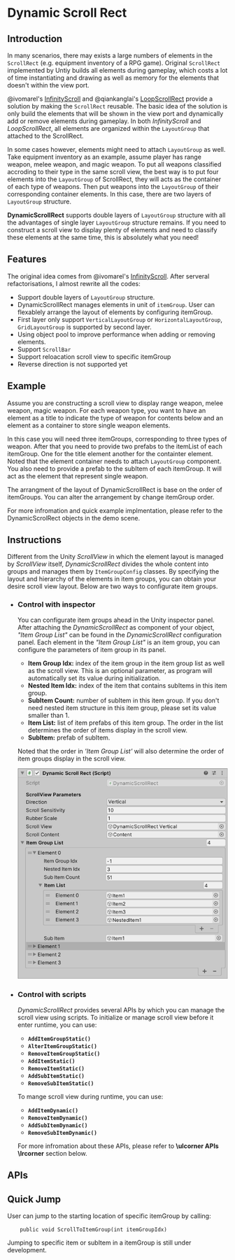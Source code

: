# Dynamic Scroll Rect

## Introduction

In many scenarios, there may exists a large numbers of elements in the `ScrollRect` (e.g. equipment inventory of a RPG game). Original `ScrollRect` implemented by Untiy builds all elements during gameplay, which costs a lot of time instantiating and drawing as well as memory for the elements that doesn't within the view port. 

@ivomarel's [InfinityScroll](https://github.com/ivomarel/InfinityScroll) and @qiankanglai's [LoopScrollRect](https://github.com/qiankanglai/LoopScrollRect) provide a solution by making the `ScrollRect` reusable. The basic idea of the solution is only build the elements that will be shown in the view port and dynamically add or remove elements during gameplay. In both *InfinityScroll* and *LoopScrollRect*, all elements are organized within the `LayoutGroup` that attached to the ScrollRect. 

In some cases however, elements might need to attach `LayoutGroup` as well. Take equipment inventory as an example, assume player has range weapon, melee weapon, and magic weapon. To put all weapons classified accroding to their type in the same scroll view, the best way is to put four elements into the `LayoutGroup` of ScrollRect, they will acts as the container of each type of weapons. Then put weapons into the `LayoutGroup` of their corresponding container elements. In this case, there are two layers of `LayoutGroup` structure.

**DynamicScrollRect** supports double layers of `LayoutGroup` structure with all the advantages of single layer `LayoutGroup` structure remains. If you need to construct a scroll view to display plenty of elements and need to classify these elements at the same time, this is absolutely what you need!


## Features

The original idea comes from @ivomarel's [InfinityScroll](https://github.com/ivomarel/InfinityScroll). After serveral refactorisations, I almost rewrite all the codes:

- Support double layers of `LayoutGroup` structure. 
- DynamicScrollRect manages elements in unit of `itemGroup`. User can flexablely arrange the layout of elements by configuring itemGroup.
- First layer only support `VerticalLayoutGroup` or `HorizontalLayoutGroup`, `GridLayoutGroup` is supported by second layer.
- Using object pool to improve performance when adding or removing elements.
- Support `ScrollBar`
- Support reloacation scroll view to specific itemGroup
- Reverse direction is not supported yet


## Example

Assume you are constructing a scroll view to display range weapon, melee weapon, magic weapon. For each weapon type, you want to have an element as a title to indicate the type of weapon for contents below and an element as a container to store single weapon elements.

In this case you will need three itemGroups, corresponding to three types of weapon. After that you need to provide two prefabs to the itemList of each itemGroup. One for the title element another for the containter element. Noted that the element container needs to attach `LayoutGroup` component. You also need to provide a prefab to the subItem of each itemGroup. It will act as the element that represent single weapon.

The arrangment of the layout of DynamicScrollRect is base on the order of itemGroups. You can alter the arrangement by change itemGroup order.

For more infromation and quick example implmentation, please refer to the DynamicScrolRect objects in the demo scene. 



## Instructions

Different from the Unity *ScrollView* in which the element layout is managed by *ScrollView* itself, *DynamicScrollRect* divides the whole content into groups and manages them by `ItemGroupConfig` classes. By specifying the layout and hierarchy of the elements in item groups, you can obtain your desire scroll view layout. Below are two ways to configurate item groups. 

+ ### Control with inspector
  You can configurate item groups ahead in the Unity inspector panel. After attaching the *DynamicScrollRect* as component of your object, *"Item Group List"* can be found in the *DynamicScrollRect* configuration panel. Each element in the *"Item Group List"* is an item group, you can configure the parameters of item group in its panel.

  - **Item Group Idx:** index of the item group in the item group list as well as the scroll view. This is an optional parameter, as program will automatically set its value during initialization.
  - **Nested Item Idx:** index of the item that contains subItems in this item group.
  - **SubItem Count:** number of subItem in this item group. If you don't need nested item structure in this item group, please set its value smaller than 1.
  - **Item List:** list of item prefabs of this item group. The order in the list determines the order of items display in the scroll view.
  - **SubItem:** prefab of subItem.

  Noted that the order in *'Item Group List'* will also determine the order of item groups display in the scroll view.
  
  ![InspectorPanel](Images/InspectorPanel.png)

+ ### Control with scripts
  *DynamicScrollRect* provides several APIs by which you can manage the scroll view using scripts.
  To initialize or manage scroll view before it enter runtime, you can use:
  - **`AddItemGroupStatic()`**
  - **`AlterItemGroupStatic()`**
  - **`RemoveItemGroupStatic()`**
  - **`AddItemStatic()`**
  - **`RemoveItemStatic()`**
  - **`AddSubItemStatic()`**
  - **`RemoveSubItemStatic()`**
  
  To mange scroll view during runtime, you can use:
  - **`AddItemDynamic()`**
  - **`RemoveItemDynamic()`**
  - **`AddSubItemDynamic()`**
  - **`RemoveSubItemDynamic()`**
  
  For more infromation about these APIs, please refer to **\ulcorner APIs \lrcorner** section below.


## APIs


## Quick Jump

User can jump to the starting location of specific itemGroup by calling:

        public void ScrollToItemGroup(int itemGroupIdx)

Jumping to specific item or subItem in a itemGroup is still under development.


